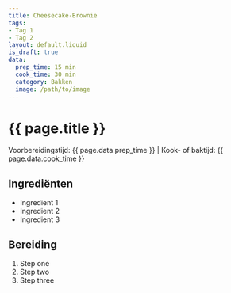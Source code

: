 ```yaml
---
title: Cheesecake-Brownie
tags:
- Tag 1
- Tag 2
layout: default.liquid
is_draft: true
data:
  prep_time: 15 min
  cook_time: 30 min
  category: Bakken
  image: /path/to/image
---
```

# {{ page.title }}

Voorbereidingstijd: {{ page.data.prep_time }} | Kook- of baktijd: {{ page.data.cook_time }}

## Ingrediënten
- Ingredient 1
- Ingredient 2
- Ingredient 3

## Bereiding
1. Step one
2. Step two
3. Step three

